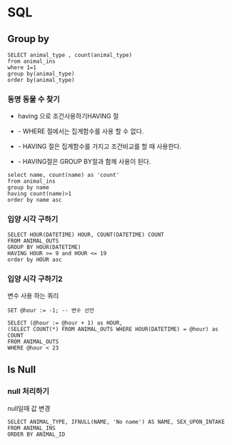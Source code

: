 # SQL

## Group by

```mysql
SELECT animal_type , count(animal_type)
from animal_ins
where 1=1
group by(animal_type)
order by(animal_type)

```

### 동명 동물 수 찾기

- having 으로 조건사용하기HAVING 절

- \- WHERE 절에서는 집계함수를 사용 할 수 없다.
- \- HAVING 절은 집계함수를 가지고 조건비교를 할 때 사용한다.
- \- HAVING절은 GROUP BY절과 함께 사용이 된다.



```mysql
select name, count(name) as 'count'
from animal_ins
group by name
having count(name)>1
order by name asc

```



### 입양 시각 구하기

```mysql
SELECT HOUR(DATETIME) HOUR, COUNT(DATETIME) COUNT
FROM ANIMAL_OUTS
GROUP BY HOUR(DATETIME)
HAVING HOUR >= 9 and HOUR <= 19
order by HOUR asc
```



### 입양 시각 구하기2 

변수 사용 하는 쿼리 

```mysql
SET @hour := -1; -- 변수 선언

SELECT (@hour := @hour + 1) as HOUR,
(SELECT COUNT(*) FROM ANIMAL_OUTS WHERE HOUR(DATETIME) = @hour) as COUNT
FROM ANIMAL_OUTS
WHERE @hour < 23
```





## Is Null

### null 처리하기

null일때 값 변경

```mysql
SELECT ANIMAL_TYPE, IFNULL(NAME, 'No name') AS NAME, SEX_UPON_INTAKE
FROM ANIMAL_INS
ORDER BY ANIMAL_ID
```

